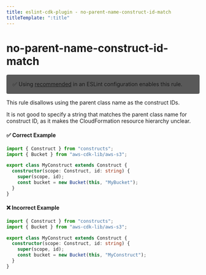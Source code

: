 ```yaml
---
title: eslint-cdk-plugin - no-parent-name-construct-id-match
titleTemplate: ":title"
---
```


# no-parent-name-construct-id-match

<div style="margin-top: 16px; background-color: #595959; padding: 16px; border-radius: 4px;">
  ✅ Using
  <a href="/rules/#recommended-rules">recommended</a>
  in an ESLint configuration enables this rule.
</div>

This rule disallows using the parent class name as the construct IDs.

It is not good to specify a string that matches the parent class name for construct ID, as it makes the CloudFormation resource hierarchy unclear.

#### ✅ Correct Example

```ts
import { Construct } from "constructs";
import { Bucket } from "aws-cdk-lib/aws-s3";

export class MyConstruct extends Construct {
  constructor(scope: Construct, id: string) {
    super(scope, id);
    const bucket = new Bucket(this, "MyBucket");
  }
}
```

#### ❌ Incorrect Example

```ts
import { Construct } from "constructs";
import { Bucket } from "aws-cdk-lib/aws-s3";

export class MyConstruct extends Construct {
  constructor(scope: Construct, id: string) {
    super(scope, id);
    const bucket = new Bucket(this, "MyConstruct");
  }
}
```
